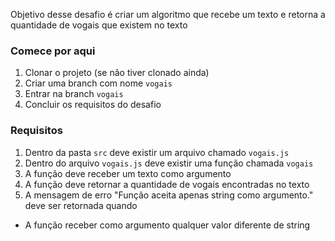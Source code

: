 Objetivo desse desafio é criar um algoritmo que recebe um texto e retorna a quantidade de vogais que existem no texto

### Comece por aqui
1. Clonar o projeto (se não tiver clonado ainda)
2. Criar uma branch com nome `vogais`
3. Entrar na branch `vogais`
4. Concluir os requisitos do desafio

### Requisitos
1. Dentro da pasta `src` deve existir um arquivo chamado `vogais.js`
2. Dentro do arquivo `vogais.js` deve existir uma função chamada `vogais`
3. A função deve receber um texto como argumento
4. A função deve retornar a quantidade de vogais encontradas no texto
5. A mensagem de erro "Função aceita apenas string como argumento." deve ser retornada quando
  - A função receber como argumento qualquer valor diferente de string
